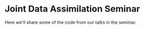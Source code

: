 Joint Data Assimilation Seminar
===============================

Here we'll share some of the code from our talks in the seminar.

